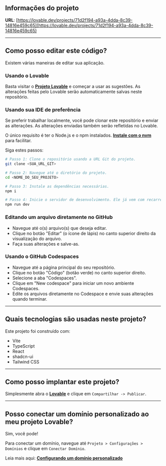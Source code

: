 ## Informações do projeto

**URL**: [https://lovable.dev/projects/71d2f194-a93a-4dda-8c39-14816e459c65](https://lovable.dev/projects/71d2f194-a93a-4dda-8c39-14816e459c65)

-----

## Como posso editar este código?

Existem várias maneiras de editar sua aplicação.

### Usando o Lovable

Basta visitar o **[Projeto Lovable](https://lovable.dev/projects/71d2f194-a93a-4dda-8c39-14816e459c65)** e começar a usar as sugestões. As alterações feitas pelo Lovable serão automaticamente salvas neste repositório.

### Usando sua IDE de preferência

Se preferir trabalhar localmente, você pode clonar este repositório e enviar as alterações. As alterações enviadas também serão refletidas no Lovable.

O único requisito é ter o Node.js e o npm instalados. **[Instale com o nvm](https://github.com/nvm-sh/nvm#installing-and-updating)** para facilitar.

Siga estes passos:

```sh
# Passo 1: Clone o repositório usando a URL Git do projeto.
git clone <SUA_URL_GIT>

# Passo 2: Navegue até o diretório do projeto.
cd <NOME_DO_SEU_PROJETO>

# Passo 3: Instale as dependências necessárias.
npm i

# Passo 4: Inicie o servidor de desenvolvimento. Ele já vem com recarregamento automático e uma visualização instantânea.
npm run dev
```

### Editando um arquivo diretamente no GitHub

  - Navegue até o(s) arquivo(s) que deseja editar.
  - Clique no botão "Editar" (o ícone de lápis) no canto superior direito da visualização do arquivo.
  - Faça suas alterações e salve-as.

### Usando o GitHub Codespaces

  - Navegue até a página principal do seu repositório.
  - Clique no botão "Código" (botão verde) no canto superior direito.
  - Selecione a aba "Codespaces".
  - Clique em "New codespace" para iniciar um novo ambiente Codespaces.
  - Edite os arquivos diretamente no Codespace e envie suas alterações quando terminar.

-----

## Quais tecnologias são usadas neste projeto?

Este projeto foi construído com:

  - Vite
  - TypeScript
  - React
  - shadcn-ui
  - Tailwind CSS

-----

## Como posso implantar este projeto?

Simplesmente abra o **[Lovable](https://lovable.dev/projects/71d2f194-a93a-4dda-8c39-14816e459c65)** e clique em `Compartilhar -> Publicar`.

-----

## Posso conectar um domínio personalizado ao meu projeto Lovable?

Sim, você pode\!

Para conectar um domínio, navegue até `Projeto > Configurações > Domínios` e clique em `Conectar Domínio`.

Leia mais aqui: **[Configurando um domínio personalizado](https://docs.lovable.dev/tips-tricks/custom-domain#step-by-step-guide)**
